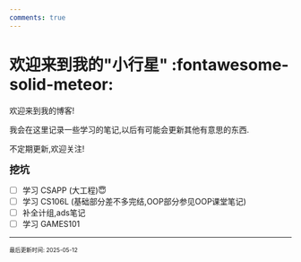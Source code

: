 ```yaml
---
comments: true
---
```


# 欢迎来到我的"小行星" :fontawesome-solid-meteor:

欢迎来到我的博客!

我会在这里记录一些学习的笔记,以后有可能会更新其他有意思的东西.

不定期更新,欢迎关注!

<font size = "4">**挖坑**</font>

- [ ] 学习 CSAPP (大工程)😇
- [ ] 学习 CS106L (基础部分差不多完结,OOP部分参见OOP课堂笔记)
- [ ] 补全计组,ads笔记
- [ ] 学习 GAMES101

---

<font size="1">最后更新时间: 2025-05-12</font>